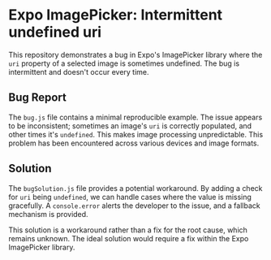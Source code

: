 # Expo ImagePicker: Intermittent undefined uri

This repository demonstrates a bug in Expo's ImagePicker library where the `uri` property of a selected image is sometimes undefined. The bug is intermittent and doesn't occur every time. 

## Bug Report

The `bug.js` file contains a minimal reproducible example.  The issue appears to be inconsistent; sometimes an image's `uri` is correctly populated, and other times it's `undefined`. This makes image processing unpredictable.  This problem has been encountered across various devices and image formats.

## Solution

The `bugSolution.js` file provides a potential workaround.  By adding a check for `uri` being `undefined`, we can handle cases where the value is missing gracefully. A `console.error` alerts the developer to the issue, and a fallback mechanism is provided.

This solution is a workaround rather than a fix for the root cause, which remains unknown. The ideal solution would require a fix within the Expo ImagePicker library.